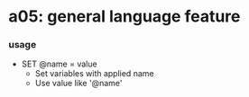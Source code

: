 # a05: general language feature

### usage

- SET @name = value
  - Set variables with applied name
  - Use value like '@name'